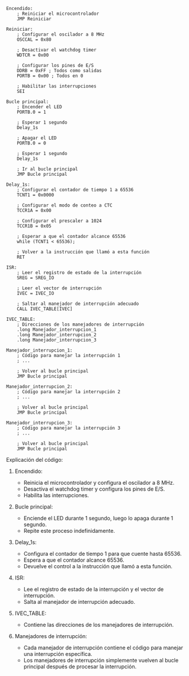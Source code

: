 ```
Encendido:
    ; Reiniciar el microcontrolador
    JMP Reiniciar

Reiniciar:
    ; Configurar el oscilador a 8 MHz
    OSCCAL = 0x80

    ; Desactivar el watchdog timer
    WDTCR = 0x00

    ; Configurar los pines de E/S
    DDRB = 0xFF ; Todos como salidas
    PORTB = 0x00 ; Todos en 0

    ; Habilitar las interrupciones
    SEI

Bucle principal:
    ; Encender el LED
    PORTB.0 = 1

    ; Esperar 1 segundo
    Delay_1s

    ; Apagar el LED
    PORTB.0 = 0

    ; Esperar 1 segundo
    Delay_1s

    ; Ir al bucle principal
    JMP Bucle principal

Delay_1s:
    ; Configurar el contador de tiempo 1 a 65536
    TCNT1 = 0x0000

    ; Configurar el modo de conteo a CTC
    TCCR1A = 0x00

    ; Configurar el prescaler a 1024
    TCCR1B = 0x05

    ; Esperar a que el contador alcance 65536
    while (TCNT1 < 65536);

    ; Volver a la instrucción que llamó a esta función
    RET

ISR:
    ; Leer el registro de estado de la interrupción
    SREG = SREG_IO

    ; Leer el vector de interrupción
    IVEC = IVEC_IO

    ; Saltar al manejador de interrupción adecuado
    CALL IVEC_TABLE[IVEC]

IVEC_TABLE:
    ; Direcciones de los manejadores de interrupción
    .long Manejador_interrupcion_1
    .long Manejador_interrupcion_2
    .long Manejador_interrupcion_3

Manejador_interrupcion_1:
    ; Código para manejar la interrupción 1
    ; ...

    ; Volver al bucle principal
    JMP Bucle principal

Manejador_interrupcion_2:
    ; Código para manejar la interrupción 2
    ; ...

    ; Volver al bucle principal
    JMP Bucle principal

Manejador_interrupcion_3:
    ; Código para manejar la interrupción 3
    ; ...

    ; Volver al bucle principal
    JMP Bucle principal
```

Explicación del código:

1. Encendido:
    * Reinicia el microcontrolador y configura el oscilador a 8 MHz.
    * Desactiva el watchdog timer y configura los pines de E/S.
    * Habilita las interrupciones.

2. Bucle principal:
    * Enciende el LED durante 1 segundo, luego lo apaga durante 1 segundo.
    * Repite este proceso indefinidamente.

3. Delay_1s:
    * Configura el contador de tiempo 1 para que cuente hasta 65536.
    * Espera a que el contador alcance 65536.
    * Devuelve el control a la instrucción que llamó a esta función.

4. ISR:
    * Lee el registro de estado de la interrupción y el vector de interrupción.
    * Salta al manejador de interrupción adecuado.

5. IVEC_TABLE:
    * Contiene las direcciones de los manejadores de interrupción.

6. Manejadores de interrupción:
    * Cada manejador de interrupción contiene el código para manejar una interrupción específica.
    * Los manejadores de interrupción simplemente vuelven al bucle principal después de procesar la interrupción.